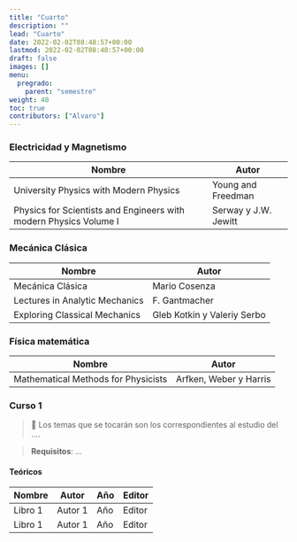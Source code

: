 ```yaml
---
title: "Cuarto"
description: ""
lead: "Cuarto"
date: 2022-02-02T08:48:57+00:00
lastmod: 2022-02-02T08:48:57+00:00
draft: false
images: []
menu:
  pregrado:
    parent: "semestre"
weight: 40
toc: true
contributors: ["Alvaro"]
---
```


### Electricidad y Magnetismo

|Nombre|Autor|
|------|-----|
|University Physics with Modern Physics|Young and Freedman|
|Physics for Scientists and Engineers with modern Physics Volume I|Serway y J.W. Jewitt|

### Mecánica Clásica

|Nombre|Autor|
|------|-----|
|Mecánica Clásica|Mario Cosenza|
|Lectures in Analytic Mechanics|F. Gantmacher|
|Exploring Classical Mechanics|Gleb Kotkin y Valeriy Serbo|

### Física matemática

|Nombre|Autor|
|------|-----|
|Mathematical Methods for Physicists|Arfken, Weber y Harris

### Curso 1

> 📌 Los temas que se tocarán son los correspondientes al estudio del ....

> <b>Requisitos</b>: ...

#### Teóricos

|Nombre|Autor|Año|Editor|
|------|-----|---|------|
|Libro 1|Autor 1|Año|Editor|
|Libro 1|Autor 1|Año|Editor|